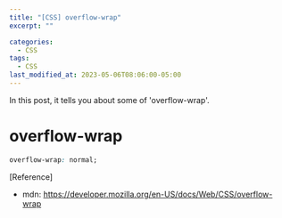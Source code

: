 ```yaml
---
title: "[CSS] overflow-wrap"
excerpt: ""

categories:
  - CSS
tags:
  - CSS
last_modified_at: 2023-05-06T08:06:00-05:00
---
```


In this post, it tells you about some of 'overflow-wrap'.

# overflow-wrap

```css
overflow-wrap: normal;
```

[Reference]

- mdn: <https://developer.mozilla.org/en-US/docs/Web/CSS/overflow-wrap>
